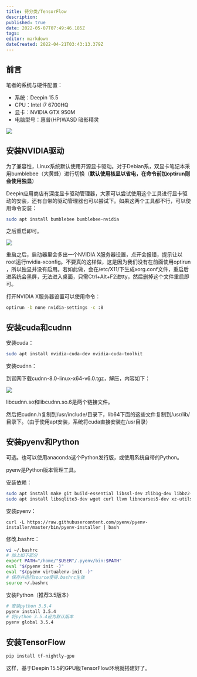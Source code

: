 ```yaml
---
title: 待分类/TensorFlow
description: 
published: true
date: 2022-05-07T07:49:46.185Z
tags: 
editor: markdown
dateCreated: 2022-04-21T03:43:13.379Z
---
```


## 前言

笔者的系统与硬件配置：

- 系统：Deepin 15.5
- CPU：Intel i7 6700HQ
- 显卡：NVIDIA GTX 950M
- 电脑型号：惠普(HP)WASD 暗影精灵

![](http://wx1.sinaimg.cn/mw690/865d961cly1fm1rq7d95qj20mn0jpany.jpg)

## 安装NVIDIA驱动

为了兼容性，Linux系统默认使用开源显卡驱动。对于Debian系，双显卡笔记本采用bumblebee（大黄蜂）进行切换（**默认使用核显以省电，在命令前加optirun则会使用独显**）

Deepin应用商店有深度显卡驱动管理器，大家可以尝试使用这个工具进行显卡驱动的安装，还有自带的驱动管理器也可以尝试下。如果这两个工具都不行，可以使用命令安装：

```bash
sudo apt install bumblebee bumblebee-nvidia
```

之后重启即可。

![](http://wx3.sinaimg.cn/mw690/865d961cly1fm1rq0a1o4j20yb0jkqh2.jpg)

重启之后，启动器里会多出一个NVIDIA X服务器设置，点开会报错，提示让以root运行nvidia-xconfig。不要真的这样做，这是因为我们没有在前面使用optirun ，所以独显并没有启用。若如此做，会在/etc/X11/下生成xorg.conf文件，重启后进系统会黑屏，无法进入桌面，只需Ctrl+Alt+F2进tty，然后删掉这个文件重启即可。

打开NVIDIA X服务器设置可以使用命令：

```bash
optirun -b none nvidia-settings -c :8
```


## 安装cuda和cudnn

安装cuda：

```bash
sudo apt install nvidia-cuda-dev nvidia-cuda-toolkit
```

安装cudnn：

到官网下载cudnn-8.0-linux-x64-v6.0.tgz，解压，内容如下：

![](http://wx3.sinaimg.cn/mw690/865d961cly1fm1s41pnaaj20ch05maa8.jpg)

libcudnn.so和libcudnn.so.6是两个链接文件。

然后把cudnn.h复制到/usr/include/目录下，lib64下面的这些文件复制到/usr/lib/目录下。（由于使用apt安装，系统将cuda直接安装在/usr目录）

## 安装pyenv和Python

可选。也可以使用anaconda这个Python发行版，或使用系统自带的Python。

pyenv是Python版本管理工具。

安装依赖：

```bash
sudo apt install make git build-essential libssl-dev zlib1g-dev libbz2-dev libreadline-dev
sudo apt install libsqlite3-dev wget curl llvm libncurses5-dev xz-utils tk-dev
```

安装pyenv：

```
curl -L https://raw.githubusercontent.com/pyenv/pyenv-installer/master/bin/pyenv-installer | bash
```

修改.bashrc：

```bash
vi ~/.bashrc
# 加上如下部分
export PATH="/home/"$USER"/.pyenv/bin:$PATH"
eval "$(pyenv init -)"
eval "$(pyenv virtualenv-init -)"
# 保存并运行source使得.bashrc生效
source ~/.bashrc
```

安装Python（推荐3.5版本）

```bash
# 安装python 3.5.4
pyenv install 3.5.4
# 将python 3.5.4设为默认版本
pyenv global 3.5.4
```

## 安装TensorFlow

```bash
pip install tf-nightly-gpu
```

这样，基于Deepin 15.5的GPU版TensorFlow环境就搭建好了。